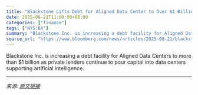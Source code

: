 ```yaml
---
title: "Blackstone Lifts Debt for Aligned Data Center to Over $1 Billion"
date: 2025-08-21T11:00:00+08:00
categories: ["finance"]
tags: ["NYS:BX"]
summary: "Blackstone Inc. is increasing a debt facility for Aligned Data Centers to more than $1 billion as private lenders continue to pour capital into data centers supporting artificial intelligence."
source_url: "https://www.bloomberg.com/news/articles/2025-08-21/blackstone-lifts-debt-for-aligned-data-center-to-over-1-billion"
---
```


Blackstone Inc. is increasing a debt facility for Aligned Data Centers to more than $1 billion as private lenders continue to pour capital into data centers supporting artificial intelligence.

---

*来源: [原文链接](https://www.bloomberg.com/news/articles/2025-08-21/blackstone-lifts-debt-for-aligned-data-center-to-over-1-billion)*
